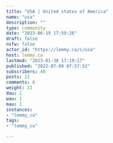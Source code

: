 ```yaml
---
title: "USA | United states of America" 
name: "usa"
description: ""
type: community
date: "2023-06-19 17:59:26"
draft: false
nsfw: false
actor_id: "https://lemmy.ca/c/usa"
host: lemmy.ca
lastmod: "2023-01-30 17:19:17"
published: "2022-07-09 07:57:52"
subscribers: 40
posts: 21
comments: 6
weight: 21
dau: 1
wau: 1
mau: 1
instances:
- "lemmy_ca"
tags: 
- "lemmy_ca"

---
```


